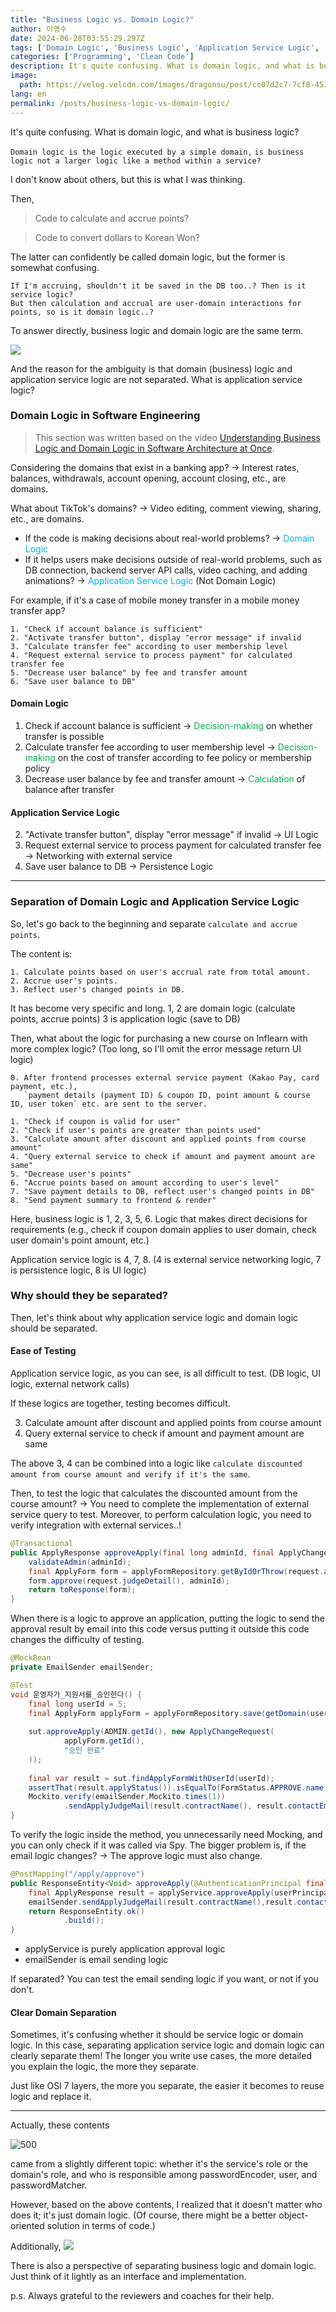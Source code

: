 ```yaml
---
title: "Business Logic vs. Domain Logic?"
author: 이영수
date: 2024-06-28T03:55:29.297Z
tags: ['Domain Logic', 'Business Logic', 'Application Service Logic', 'Wooteco']
categories: ['Programming', 'Clean Code']
description: It's quite confusing. What is domain logic, and what is business logic? Domain logic is the logic executed by a simple domain, is business logic not a larger logic like a method within a service? I don't know about others, but this is what I was thinking. Then, code to calculate and accrue points? Code to convert dollars to Korean Won?
image:
  path: https://velog.velcdn.com/images/dragonsu/post/cc07d2c7-7cf8-4533-ae40-058c6bdd4235/image.png
lang: en
permalink: /posts/business-logic-vs-domain-logic/
---
```

It's quite confusing.
What is domain logic, and what is business logic?

`Domain logic is the logic executed by a simple domain,` `is business logic not a larger logic like a method within a service?`

I don't know about others, but this is what I was thinking.

Then,

> Code to calculate and accrue points?

> Code to convert dollars to Korean Won?

The latter can confidently be called domain logic, but the former is somewhat confusing.

```
If I'm accruing, shouldn't it be saved in the DB too..? Then is it service logic?
But then calculation and accrual are user-domain interactions for points, so is it domain logic..?
```

To answer directly, business logic and domain logic are the same term.

![](https://i.imgur.com/NpYR0Ps.png)

And the reason for the ambiguity is that domain (business) logic and application service logic are not separated.
What is application service logic?
### Domain Logic in Software Engineering

> This section was written based on the video [Understanding Business Logic and Domain Logic in Software Architecture at Once](https://www.youtube.com/watch?v=gbzDG_2XQYk).

Considering the domains that exist in a banking app?
-> Interest rates, balances, withdrawals, account opening, account closing, etc., are domains.

What about TikTok's domains?
-> Video editing, comment viewing, sharing, etc., are domains.

- If the code is making decisions about real-world problems?
	-> <span style="color:#00b0f0">Domain Logic</span>
- If it helps users make decisions outside of real-world problems, such as DB connection, backend server API calls, video caching, and adding animations?
	-> <span style="color:#00b0f0">Application Service Logic</span> (Not Domain Logic)

For example,
if it's a case of mobile money transfer in a mobile money transfer app?

```
1. "Check if account balance is sufficient"
2. "Activate transfer button", display "error message" if invalid
3. "Calculate transfer fee" according to user membership level
4. "Request external service to process payment" for calculated transfer fee
5. "Decrease user balance" by fee and transfer amount
6. "Save user balance to DB"
```
#### Domain Logic

1. Check if account balance is sufficient
	-> <span style="color:#00b050">Decision-making</span> on whether transfer is possible
3. Calculate transfer fee according to user membership level
	-> <span style="color:#00b050">Decision-making</span> on the cost of transfer according to fee policy or membership policy
5. Decrease user balance by fee and transfer amount
	-> <span style="color:#00b050">Calculation</span> of balance after transfer
#### Application Service Logic
2. "Activate transfer button", display "error message" if invalid
	-> UI Logic
4. Request external service to process payment for calculated transfer fee
	-> Networking with external service
6. Save user balance to DB
	-> Persistence Logic

---

### Separation of Domain Logic and Application Service Logic

So, let's go back to the beginning and separate `calculate and accrue points`.

The content is:
```
1. Calculate points based on user's accrual rate from total amount.
2. Accrue user's points.
3. Reflect user's changed points in DB.
```

It has become very specific and long.
1, 2 are domain logic (calculate points, accrue points)
3 is application logic (save to DB)

Then, what about the logic for purchasing a new course on Inflearn with more complex logic?
(Too long, so I'll omit the error message return UI logic)

```
0. After frontend processes external service payment (Kakao Pay, card payment, etc.),
   `payment details (payment ID) & coupon ID, point amount & course ID, user token` etc. are sent to the server.

1. "Check if coupon is valid for user"
2. "Check if user's points are greater than points used"
3. "Calculate amount after discount and applied points from course amount"
4. "Query external service to check if amount and payment amount are same"
5. "Decrease user's points"
6. "Accrue points based on amount according to user's level"
7. "Save payment details to DB, reflect user's changed points in DB"
8. "Send payment summary to frontend & render"
```

Here, business logic is 1, 2, 3, 5, 6.
Logic that makes direct decisions for requirements (e.g., check if coupon domain applies to user domain, check user domain's point amount, etc.)

Application service logic is 4, 7, 8.
(4 is external service networking logic, 7 is persistence logic, 8 is UI logic)

### Why should they be separated?

Then, let's think about why application service logic and domain logic should be separated.
#### Ease of Testing

Application service logic, as you can see, is all difficult to test.
(DB logic, UI logic, external network calls)

If these logics are together, testing becomes difficult.

3. Calculate amount after discount and applied points from course amount
4. Query external service to check if amount and payment amount are same

The above 3, 4 can be combined into a logic like `calculate discounted amount from course amount and verify if it's the same`.

Then, to test the logic that calculates the discounted amount from the course amount?
-> You need to complete the implementation of external service query to test.
Moreover, to perform calculation logic, you need to verify integration with external services..!

```java
@Transactional  
public ApplyResponse approveApply(final long adminId, final ApplyChangeRequest request) {  
    validateAdmin(adminId);  
    final ApplyForm form = applyFormRepository.getByIdOrThrow(request.applyId());  
    form.approve(request.judgeDetail(), adminId);  
    return toResponse(form);  
}
```

When there is a logic to approve an application,
putting the logic to send the approval result by email into this code versus putting it outside this code changes the difficulty of testing.

```java
@MockBean  
private EmailSender emailSender;

@Test  
void 운영자가_지원서를_승인한다() {  
    final long userId = 5;  
    final ApplyForm applyForm = applyFormRepository.save(getDomain(userId, getRequest()));  
  
    sut.approveApply(ADMIN.getId(), new ApplyChangeRequest(  
            applyForm.getId(),  
            "승인 완료"  
    ));  
  
    final var result = sut.findApplyFormWithUserId(userId);  
    assertThat(result.applyStatus()).isEqualTo(FormStatus.APPROVE.name());  
    Mockito.verify(emailSender,Mockito.times(1))  
            .sendApplyJudgeMail(result.contractName(), result.contactEmail(),result.applyStatus());  
}
```

To verify the logic inside the method, you unnecessarily need Mocking, and you can only check if it was called via Spy.
The bigger problem is, if the email logic changes? -> The approve logic must also change.

```java
@PostMapping("/apply/approve")  
public ResponseEntity<Void> approveApply(@AuthenticationPrincipal final UserPrincipal userPrincipal, @RequestBody final ApplyChangeRequest request) {  
    final ApplyResponse result = applyService.approveApply(userPrincipal.getUserId(), request);  
    emailSender.sendApplyJudgeMail(result.contractName(),result.contactEmail(),result.applyStatus());  
    return ResponseEntity.ok()  
            .build();  
}
```

- applyService is purely application approval logic
- emailSender is email sending logic

If separated?
You can test the email sending logic if you want, or not if you don't.

#### Clear Domain Separation

Sometimes, it's confusing whether it should be service logic or domain logic.
In this case, separating application service logic and domain logic can clearly separate them!
The longer you write use cases, the more detailed you explain the logic, the more they separate.

Just like OSI 7 layers, the more you separate, the easier it becomes to reuse logic and replace it.

---

Actually, these contents

![500](https://i.imgur.com/k8rFIDB.png)

came from a slightly different topic: whether it's the service's role or the domain's role, and who is responsible among passwordEncoder, user, and passwordMatcher.

However, based on the above contents, I realized that it doesn't matter who does it; it's just domain logic.
(Of course, there might be a better object-oriented solution in terms of code.)

Additionally,
![](https://i.imgur.com/coXxF1.png)

There is also a perspective of separating business logic and domain logic.
Just think of it lightly as an interface and implementation.

p.s. Always grateful to the reviewers and coaches for their help.
